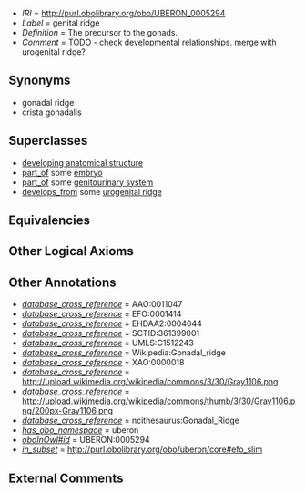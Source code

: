  * *IRI* = http://purl.obolibrary.org/obo/UBERON_0005294
 * *Label* = genital ridge
 * *Definition* = The precursor to the gonads.
 * *Comment* = TODO - check developmental relationships. merge with urogenital ridge?

## Synonyms

 * gonadal ridge
 * crista gonadalis

## Superclasses

 * [developing anatomical structure](../../UBERON/23/UBERON_0005423.md)
 * [part_of](../../BFO/50/BFO_0000050.md) some [embryo](../../UBERON/22/UBERON_0000922.md)
 * [part_of](../../BFO/50/BFO_0000050.md) some [genitourinary system](../../UBERON/22/UBERON_0004122.md)
 * [develops_from](../../RO/02/RO_0002202.md) some [urogenital ridge](../../UBERON/76/UBERON_0004876.md)

## Equivalencies


## Other Logical Axioms


## Other Annotations

 * *[database_cross_reference](../../ef/oboInOwl#hasDbXref.md)* = AAO:0011047
 * *[database_cross_reference](../../ef/oboInOwl#hasDbXref.md)* = EFO:0001414
 * *[database_cross_reference](../../ef/oboInOwl#hasDbXref.md)* = EHDAA2:0004044
 * *[database_cross_reference](../../ef/oboInOwl#hasDbXref.md)* = SCTID:361399001
 * *[database_cross_reference](../../ef/oboInOwl#hasDbXref.md)* = UMLS:C1512243
 * *[database_cross_reference](../../ef/oboInOwl#hasDbXref.md)* = Wikipedia:Gonadal_ridge
 * *[database_cross_reference](../../ef/oboInOwl#hasDbXref.md)* = XAO:0000018
 * *[database_cross_reference](../../ef/oboInOwl#hasDbXref.md)* = http://upload.wikimedia.org/wikipedia/commons/3/30/Gray1106.png
 * *[database_cross_reference](../../ef/oboInOwl#hasDbXref.md)* = http://upload.wikimedia.org/wikipedia/commons/thumb/3/30/Gray1106.png/200px-Gray1106.png
 * *[database_cross_reference](../../ef/oboInOwl#hasDbXref.md)* = ncithesaurus:Gonadal_Ridge
 * *[has_obo_namespace](../../ce/oboInOwl#hasOBONamespace.md)* = uberon
 * *[oboInOwl#id](../../id/oboInOwl#id.md)* = UBERON:0005294
 * *[in_subset](../../et/oboInOwl#inSubset.md)* = http://purl.obolibrary.org/obo/uberon/core#efo_slim

## External Comments

